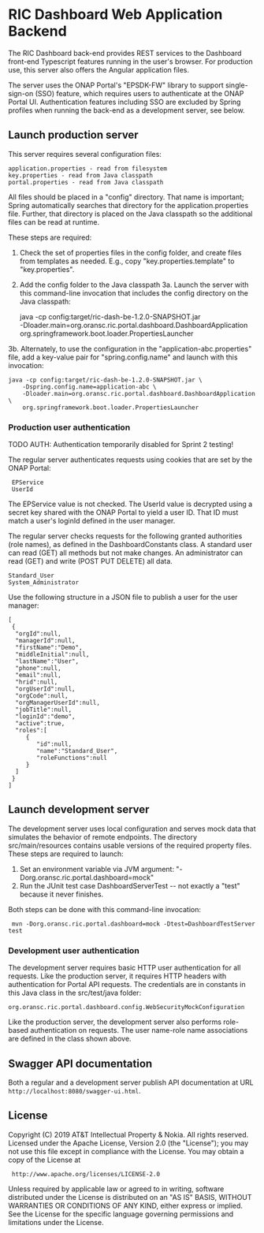 # RIC Dashboard Web Application Backend

The RIC Dashboard back-end provides REST services to the Dashboard
front-end Typescript features running in the user's browser.  For
production use, this server also offers the Angular application files.

The server uses the ONAP Portal's "EPSDK-FW" library to support
single-sign-on (SSO) feature, which requires users to authenticate
at the ONAP Portal UI.  Authentication features including SSO are
excluded by Spring profiles when running the back-end as a development
server, see below.

## Launch production server

This server requires several configuration files:

    application.properties - read from filesystem
    key.properties - read from Java classpath
    portal.properties - read from Java classpath

All files should be placed in a "config" directory.  That name is important;
Spring automatically searches that directory for the application.properties file.
Further, that directory is placed on the Java classpath so the additional
files can be read at runtime.

These steps are required:

1. Check the set of properties files in the config folder, and create
   files from templates as needed.  E.g., copy
   "key.properties.template" to "key.properties".
2. Add the config folder to the Java classpath
3a. Launch the server with this command-line invocation that includes the
   config directory on the Java classpath:

    java -cp config:target/ric-dash-be-1.2.0-SNAPSHOT.jar \
        -Dloader.main=org.oransc.ric.portal.dashboard.DashboardApplication \
        org.springframework.boot.loader.PropertiesLauncher

3b. Alternately, to use the configuration in the "application-abc.properties" file,
add a key-value pair for "spring.config.name" and launch with this invocation:

    java -cp config:target/ric-dash-be-1.2.0-SNAPSHOT.jar \
        -Dspring.config.name=application-abc \
        -Dloader.main=org.oransc.ric.portal.dashboard.DashboardApplication \
        org.springframework.boot.loader.PropertiesLauncher

### Production user authentication

TODO AUTH: Authentication temporarily disabled for Sprint 2 testing!

The regular server authenticates requests using cookies that are set
by the ONAP Portal:

     EPService
     UserId

The EPService value is not checked.  The UserId value is decrypted
using a secret key shared with the ONAP Portal to yield a user ID.
That ID must match a user's loginId defined in the user manager.

The regular server checks requests for the following granted
authorities (role names), as defined in the DashboardConstants class.
A standard user can read (GET) all methods but not make changes.
An administrator can read (GET) and write (POST PUT DELETE) all data.

    Standard_User
	System_Administrator

Use the following structure in a JSON file to publish a user for the
user manager:

    [
     {
      "orgId":null,
      "managerId":null,
      "firstName":"Demo",
      "middleInitial":null,
      "lastName":"User",
      "phone":null,
      "email":null,
      "hrid":null,
      "orgUserId":null,
      "orgCode":null,
      "orgManagerUserId":null,
      "jobTitle":null,
      "loginId":"demo",
      "active":true,
      "roles":[
         {
            "id":null,
            "name":"Standard_User",
            "roleFunctions":null
         }
      ]
     }
    ]


## Launch development server

The development server uses local configuration and serves mock data
that simulates the behavior of remote endpoints.  The directory
src/main/resources contains usable versions of the required property
files.  These steps are required to launch:

1. Set an environment variable via JVM argument: "-Dorg.oransc.ric.portal.dashboard=mock"
2. Run the JUnit test case DashboardServerTest -- not exactly a "test" because it never finishes.

Both steps can be done with this command-line invocation:

     mvn -Dorg.oransc.ric.portal.dashboard=mock -Dtest=DashboardTestServer test

### Development user authentication

The development server requires basic HTTP user authentication for all requests. Like
the production server, it requires HTTP headers with authentication for Portal API
requests.  The credentials are in constants in this Java class in the src/test/java
folder:

    org.oransc.ric.portal.dashboard.config.WebSecurityMockConfiguration

Like the production server, the development server also performs role-based
authentication on requests. The user name-role  name associations are defined
in the class shown above.

## Swagger API documentation

Both a regular and a development server publish API documentation at URL `http://localhost:8080/swagger-ui.html`.

## License

Copyright (C) 2019 AT&T Intellectual Property & Nokia. All rights reserved.
Licensed under the Apache License, Version 2.0 (the "License");
you may not use this file except in compliance with the License.
You may obtain a copy of the License at

     http://www.apache.org/licenses/LICENSE-2.0

Unless required by applicable law or agreed to in writing, software
distributed under the License is distributed on an "AS IS" BASIS,
WITHOUT WARRANTIES OR CONDITIONS OF ANY KIND, either express or implied.
See the License for the specific language governing permissions and
limitations under the License.

